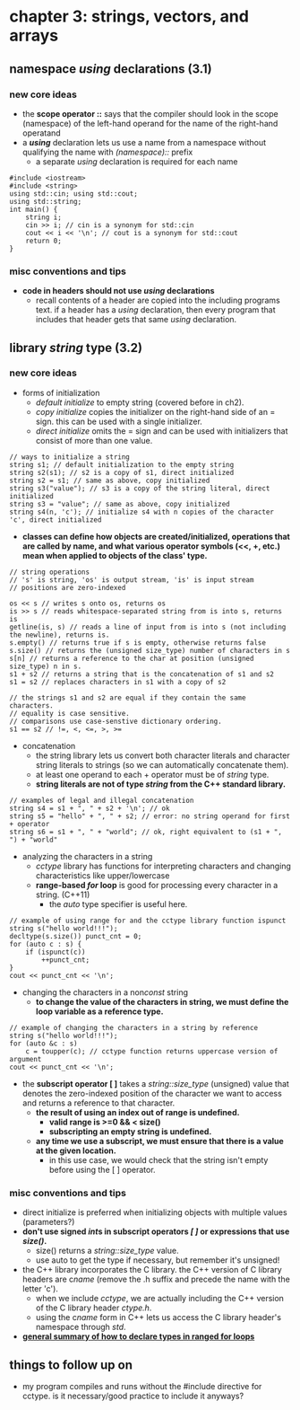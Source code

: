 # chapter 3: strings, vectors, and arrays

## namespace *using* declarations (3.1)

### new core ideas
- the **scope operator ::** says that the compiler should look in the scope (namespace) of the left-hand operand for the name of the right-hand operatand
- a ***using*** declaration lets us use a name from a namespace without qualifying the name with *(namespace)::* prefix
	- a separate *using* declaration is required for each name

~~~
#include <iostream>
#include <string>
using std::cin; using std::cout;
using std::string;
int main() {
	string i;
	cin >> i; // cin is a synonym for std::cin
	cout << i << '\n'; // cout is a synonym for std::cout
	return 0;
}
~~~

### misc conventions and tips
- **code in headers should not use *using* declarations**
	- recall contents of a header are copied into the including programs text. if a header has a *using* declaration, then every program that includes that header gets that same *using* declaration.


## library *string* type (3.2)

### new core ideas
- forms of initialization
	- *default initialize* to empty string (covered before in ch2).
	- *copy initialize* copies the initializer on the right-hand side of an = sign. this can be used with a single initializer.
	- *direct initialize* omits the = sign and can be used with initializers that consist of more than one value.
~~~
// ways to initialize a string
string s1; // default initialization to the empty string
string s2(s1); // s2 is a copy of s1, direct initialized
string s2 = s1; // same as above, copy initialized
string s3("value"); // s3 is a copy of the string literal, direct initialized
string s3 = "value"; // same as above, copy initialized
string s4(n, 'c'); // initialize s4 with n copies of the character 'c', direct initialized
~~~

- **classes can define how objects are created/initialized, operations that are called by name, and what various operator symbols (<<, +, etc.) mean when applied to objects of the class' type.**
~~~
// string operations
// 's' is string, 'os' is output stream, 'is' is input stream
// positions are zero-indexed

os << s // writes s onto os, returns os
is >> s // reads whitespace-separated string from is into s, returns is
getline(is, s) // reads a line of input from is into s (not including the newline), returns is.
s.empty() // returns true if s is empty, otherwise returns false
s.size() // returns the (unsigned size_type) number of characters in s
s[n] // returns a reference to the char at position (unsigned size_type) n in s.
s1 + s2 // returns a string that is the concatenation of s1 and s2
s1 = s2 // replaces characters in s1 with a copy of s2

// the strings s1 and s2 are equal if they contain the same characters.
// equality is case sensitive. 
// comparisons use case-senstive dictionary ordering.
s1 == s2 // !=, <, <=, >, >=
~~~

- concatenation
	- the string library lets us convert both character literals and character string literals to strings (so we can automatically concatenate them).
	- at least one operand to each + operator must be of *string* type.
	- **string literals are not of type *string* from the C++ standard library.**
~~~
// examples of legal and illegal concatenation
string s4 = s1 + ", " + s2 + '\n'; // ok
string s5 = "hello" + ", " + s2; // error: no string operand for first + operator
string s6 = s1 + ", " + "world"; // ok, right equivalent to (s1 + ", ") + "world"
~~~

- analyzing the characters in a string
	- *cctype* library has functions for interpreting characters and changing characteristics like upper/lowercase
	- **range-based *for* loop** is good for processing every character in a string. (C++11)
		- the *auto* type specifier is useful here.
~~~
// example of using range for and the cctype library function ispunct
string s("hello world!!!");
decltype(s.size()) punct_cnt = 0;
for (auto c : s) {
	if (ispunct(c))
		++punct_cnt;
}
cout << punct_cnt << '\n';
~~~

- changing the characters in a non*const* string
	- **to change the value of the characters in string, we must define the loop variable as a reference type.**
~~~
// example of changing the characters in a string by reference
string s("hello world!!!");
for (auto &c : s)
	c = toupper(c); // cctype function returns uppercase version of argument
cout << punct_cnt << '\n';
~~~

- the **subscript operator [ ]** takes a *string::size_type* (unsigned) value that denotes the zero-indexed position of the character we want to access and returns a reference to that character.
	- **the result of using an index out of range is undefined.**
		- **valid range is >=0 && < size()**
		- **subscripting an empty string is undefined.**
	- **any time we use a subscript, we must ensure that there is a value at the given location.**
		- in this use case, we would check that the string isn't empty before using the [ ] operator.



### misc conventions and tips
- direct initialize is preferred when initializing objects with multiple values (parameters?)
- **don't use signed *int*s in subscript operators *[ ]* or expressions that use *size()*.**
	- size() returns a *string::size_type* value.
	- use auto to get the type if necessary, but remember it's unsigned!
- the C++ library incorporates the C library. the C++ version of C library headers are c*name* (remove the .h suffix and precede the name with the letter 'c').
	- when we include *cctype*, we are actually including the C++ version of the C library header *ctype.h*. 
	- using the c*name* form in C++ lets us access the C library header's namespace through *std*.
- [**general summary of how to declare types in ranged for loops**](https://stackoverflow.com/questions/15176104/c11-range-based-loop-get-item-by-value-or-reference-to-const)



## things to follow up on
- my program compiles and runs without the #include directive for cctype. is it necessary/good practice to include it anyways?
